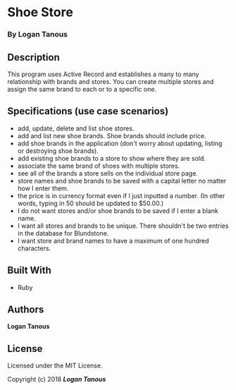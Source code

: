 # Shoe Store

### By Logan Tanous

## Description
This program uses Active Record and establishes a many to many relationship with brands and stores. You can create multiple stores and assign the same brand to each or to a specific one.

## Specifications (use case scenarios)
<ul>
  <li>add, update, delete and list shoe stores.</li>
  <li>add and list new shoe brands. Shoe brands should include price.</li>
  <li>add shoe brands in the application (don't worry about updating, listing or destroying shoe brands).</li>
  <li>add existing shoe brands to a store to show where they are sold.</li>
  <li>associate the same brand of shoes with multiple stores. </li>
  <li>see all of the brands a store sells on the individual store page.</li>
  <li>store names and shoe brands to be saved with a capital letter no matter how I enter them.</li>
  <li>the price is in currency format even if I just inputted a number. (In other words, typing in 50 should be updated to $50.00.)</li>
  <li>I do not want stores and/or shoe brands to be saved if I enter a blank name.</li>
  <li>I want all stores and brands to be unique. There shouldn't be two entries in the database for Blundstone.</li>
  <li>I want store and brand names to have a maximum of one hundred characters.</li>
</ul>

## Built With

* Ruby

## Authors

**Logan Tanous**

## License

Licensed under the MIT License.

<!-- ## Acknowledgments -->

Copyright (c) 2018 **_Logan Tanous_**
